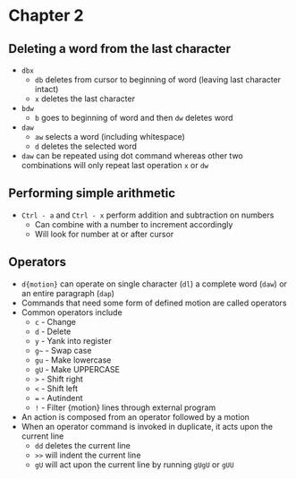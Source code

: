 # Chapter 2

## Deleting a word from the last character

* `dbx`
  * `db` deletes from cursor to beginning of word (leaving last character intact)
  * `x` deletes the last character
* `bdw`
  * `b` goes to beginning of word and then `dw` deletes word
* `daw`
  * `aw` selects a word (including whitespace)
  * `d` deletes the selected word
* `daw` can be repeated using dot command whereas other two combinations will only repeat last operation `x` or `dw`

## Performing simple arithmetic

* `Ctrl - a` and `Ctrl - x` perform addition and subtraction on numbers
  * Can combine with a number to increment accordingly
  * Will look for number at or after cursor

## Operators

* `d{motion}` can operate on single character (`dl`) a complete word (`daw`) or an entire paragraph (`dap`)
* Commands that need some form of defined motion are called operators
* Common operators include
  * `c` - Change
  * `d` - Delete
  * `y` - Yank into register
  * `g~` - Swap case
  * `gu` - Make lowercase
  * `gU` - Make UPPERCASE
  * `>` - Shift right
  * `<` - Shift left
  * `=` - Autindent
  * `!` - Filter {motion} lines through external program
* An action is composed from an operator followed by a motion
* When an operator command is invoked in duplicate, it acts upon the current line
  * `dd` deletes the current line
  * `>>` will indent the current line
  * `gU` will act upon the current line by running `gUgU` or `gUU`

